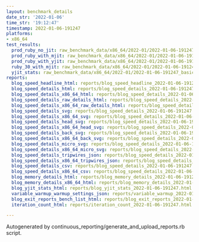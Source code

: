 ```yaml
---
layout: benchmark_details
date_str: '2022-01-06'
time_str: '19:12:47'
timestamp: 2022-01-06-191247
platforms:
- x86_64
test_results:
  prod_ruby_no_jit: raw_benchmark_data/x86_64/2022-01/2022-01-06-191247_basic_benchmark_prod_ruby_no_jit.json
  prod_ruby_with_mjit: raw_benchmark_data/x86_64/2022-01/2022-01-06-191247_basic_benchmark_prod_ruby_with_mjit.json
  prod_ruby_with_yjit: raw_benchmark_data/x86_64/2022-01/2022-01-06-191247_basic_benchmark_prod_ruby_with_yjit.json
  ruby_30_with_mjit: raw_benchmark_data/x86_64/2022-01/2022-01-06-191247_basic_benchmark_ruby_30_with_mjit.json
  yjit_stats: raw_benchmark_data/x86_64/2022-01/2022-01-06-191247_basic_benchmark_yjit_stats.json
reports:
  blog_speed_headline_html: reports/blog_speed_headline_2022-01-06-191247.html
  blog_speed_details_html: reports/blog_speed_details_2022-01-06-191247.html
  blog_speed_details_x86_64_html: reports/blog_speed_details_2022-01-06-191247.x86_64.html
  blog_speed_details_raw_details_html: reports/blog_speed_details_2022-01-06-191247.raw_details.html
  blog_speed_details_x86_64_raw_details_html: reports/blog_speed_details_2022-01-06-191247.x86_64.raw_details.html
  blog_speed_details_svg: reports/blog_speed_details_2022-01-06-191247.svg
  blog_speed_details_x86_64_svg: reports/blog_speed_details_2022-01-06-191247.x86_64.svg
  blog_speed_details_head_svg: reports/blog_speed_details_2022-01-06-191247.head.svg
  blog_speed_details_x86_64_head_svg: reports/blog_speed_details_2022-01-06-191247.x86_64.head.svg
  blog_speed_details_back_svg: reports/blog_speed_details_2022-01-06-191247.back.svg
  blog_speed_details_x86_64_back_svg: reports/blog_speed_details_2022-01-06-191247.x86_64.back.svg
  blog_speed_details_micro_svg: reports/blog_speed_details_2022-01-06-191247.micro.svg
  blog_speed_details_x86_64_micro_svg: reports/blog_speed_details_2022-01-06-191247.x86_64.micro.svg
  blog_speed_details_tripwires_json: reports/blog_speed_details_2022-01-06-191247.tripwires.json
  blog_speed_details_x86_64_tripwires_json: reports/blog_speed_details_2022-01-06-191247.x86_64.tripwires.json
  blog_speed_details_csv: reports/blog_speed_details_2022-01-06-191247.csv
  blog_speed_details_x86_64_csv: reports/blog_speed_details_2022-01-06-191247.x86_64.csv
  blog_memory_details_html: reports/blog_memory_details_2022-01-06-191247.html
  blog_memory_details_x86_64_html: reports/blog_memory_details_2022-01-06-191247.x86_64.html
  blog_yjit_stats_html: reports/blog_yjit_stats_2022-01-06-191247.html
  variable_warmup_warmup_settings_json: reports/variable_warmup_2022-01-06-191247.warmup_settings.json
  blog_exit_reports_bench_list_html: reports/blog_exit_reports_2022-01-06-191247.bench_list.html
  iteration_count_html: reports/iteration_count_2022-01-06-191247.html

---
```

Autogenerated by continuous_reporting/generate_and_upload_reports.rb script.
